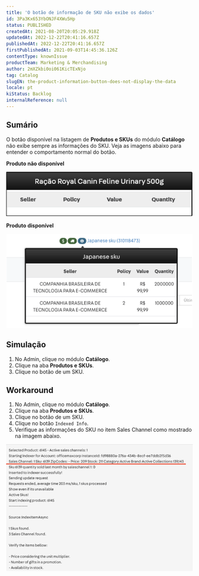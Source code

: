 ```yaml
---
title: 'O botão de informação de SKU não exibe os dados'
id: 3Pa3Kx653YbONJF4XWu5Hp
status: PUBLISHED
createdAt: 2021-08-20T20:05:29.918Z
updatedAt: 2022-12-22T20:41:16.657Z
publishedAt: 2022-12-22T20:41:16.657Z
firstPublishedAt: 2021-09-03T14:45:36.126Z
contentType: knownIssue
productTeam: Marketing & Merchandising
author: 2mXZkbi0oi061KicTExNjo
tag: Catalog
slugEN: the-product-information-button-does-not-display-the-data
locale: pt
kiStatus: Backlog
internalReference: null
---
```


## Sumário

O botão <i class="fas fa-info-circle"></i> disponível na listagem de **Produtos e SKUs** do módulo **Catálogo** não exibe sempre as informações do SKU. Veja as imagens abaixo para entender o comportamento normal do botão.

**Produto não disponível**

![info vazia](https://raw.githubusercontent.com/vtexdocs/known-issues/refs/heads/main/docs/pt/known-issues/Marketing%20&%20Merchandising/o-botao-de-informacao-de-sku-nao-exibe-os-dados_1.png)

**Produto disponível**

![info preenchida](https://raw.githubusercontent.com/vtexdocs/known-issues/refs/heads/main/docs/pt/known-issues/Marketing%20&%20Merchandising/o-botao-de-informacao-de-sku-nao-exibe-os-dados_2.png)

## Simulação

1. No Admin, clique no módulo **Catálogo**.
2. Clique na aba **Produtos e SKUs**.
3. Clique no botão <i class="fas fa-info-circle"></i> de um SKU.


## Workaround

1. No Admin, clique no módulo **Catálogo**.
2. Clique na aba **Produtos e SKUs**.
3. Clique no botão  <i class="fas fa-angle-down"></i> de um SKU.
4. Clique no botão `Indexed Info`.
5. Verifique as informações do SKU no item Sales Channel como mostrado na imagem abaixo.

![indexed info](https://raw.githubusercontent.com/vtexdocs/known-issues/refs/heads/main/docs/pt/known-issues/Marketing%20&%20Merchandising/o-botao-de-informacao-de-sku-nao-exibe-os-dados_3.png)

